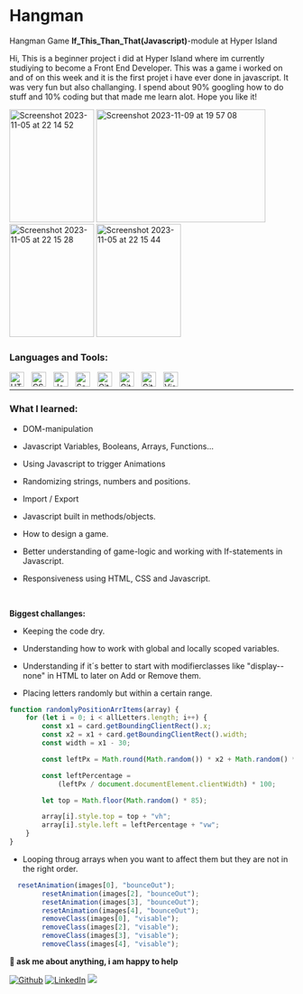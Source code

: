 # Hangman

Hangman Game **If_This_Than_That(Javascript)**-module at Hyper Island

Hi, This is a beginner project i did at Hyper Island where im currently studiying to become a Front End Developer. This was a game i worked on and of on this week and it is the first projet i have ever done in javascript. It was very fun but also challanging. I spend about 90% googling how to do stuff and 10% coding but that made me learn alot. Hope you like it!

<img width="150" height="200" alt="Screenshot 2023-11-05 at 22 14 52" src="https://github.com/OskarSollenberg/fed25-fundamentals-mtv/assets/122973984/5733d3d4-3de9-46c0-bd3b-e6ab8fa9f561">

<img width="300"  height="200" alt="Screenshot 2023-11-09 at 19 57 08" src="https://github.com/OskarSollenberg/ITTT---Hangman-ver2/assets/122973984/0193d562-6e4c-4439-829c-843eaf69e189">

<img width="150" height="200" alt="Screenshot 2023-11-05 at 22 15 28" src="https://github.com/OskarSollenberg/fed25-fundamentals-mtv/assets/122973984/cde8578a-b823-400e-9a2d-e9f6b4aa6495">

<img  width="150" height="200" alt="Screenshot 2023-11-05 at 22 15 44" src="https://github.com/OskarSollenberg/fed25-fundamentals-mtv/assets/122973984/c2b66878-7bc6-456c-bd0b-27b2c9c4424e">

### Languages and Tools:

<img align="left" alt="HTML5" width="26px" src="https://cdn.jsdelivr.net/gh/devicons/devicon/icons/html5/html5-original.svg" style="padding-right:10px;" />
<img align="left" alt="CSS3" width="26px" src="https://cdn.jsdelivr.net/gh/devicons/devicon/icons/css3/css3-original.svg" style="padding-right:10px;" />
<img align="left" alt="Javascript" width="26px" src="https://cdn.worldvectorlogo.com/logos/javascript-1.svg" style="padding-right:10px;" />
<img align="left" alt="Sass" width="26px" src="https://cdn.jsdelivr.net/gh/devicons/devicon/icons/sass/sass-original.svg" style="padding-right:10px;" />
<img align="left" alt="Git" width="26px" src="https://cdn.jsdelivr.net/gh/devicons/devicon/icons/git/git-original.svg" style="padding-right:10px;" />
<img align="left" alt="GitHub" width="26px" src="https://user-images.githubusercontent.com/3369400/139448065-39a229ba-4b06-434b-bc67-616e2ed80c8f.png" style="padding-right:10px;" />
<img align="left" alt="GitHub" width="26px" src="https://seeklogo.com/images/N/netlify-logo-758722CDF4-seeklogo.com.png" style="padding-right:10px;" />
<img align="left" alt="Visual Studio Code" width="26px" src="https://cdn.jsdelivr.net/gh/devicons/devicon/icons/vscode/vscode-original.svg" style="padding-right:10px;" />

<br />

---

### What I learned:

-   DOM-manipulation

-   Javascript Variables, Booleans, Arrays, Functions...

-   Using Javascript to trigger Animations

-   Randomizing strings, numbers and positions.

-   Import / Export

-   Javascript built in methods/objects.

-   How to design a game.

-   Better understanding of game-logic and working with If-statements in Javascript.

-   Responsiveness using HTML, CSS and Javascript.

<!--STRAT_SECTION:code-->

<br>

**Biggest challanges:**
- Keeping the code dry.
- Understanding how to work with global and locally scoped variables.
- Understanding if it´s better to start with modifierclasses like "display--none" in HTML to later on Add or Remove them. 

- Placing letters randomly but within a certain range.
```js
function randomlyPositionArrItems(array) {
    for (let i = 0; i < allLetters.length; i++) {
        const x1 = card.getBoundingClientRect().x;
        const x2 = x1 + card.getBoundingClientRect().width;
        const width = x1 - 30;

        const leftPx = Math.round(Math.random()) * x2 + Math.random() * width;

        const leftPercentage =
            (leftPx / document.documentElement.clientWidth) * 100;

        let top = Math.floor(Math.random() * 85);

        array[i].style.top = top + "vh";
        array[i].style.left = leftPercentage + "vw";
    }
}
```
- Looping throug arrays when you want to affect them but they are not in the right order.

```js
  resetAnimation(images[0], "bounceOut");
        resetAnimation(images[2], "bounceOut");
        resetAnimation(images[3], "bounceOut");
        resetAnimation(images[4], "bounceOut");
        removeClass(images[0], "visable");
        removeClass(images[2], "visable");
        removeClass(images[3], "visable");
        removeClass(images[4], "visable");
```

**💬 ask me about anything, i am happy to help**


<p>
<a href="https://github.com/thmsgbrt" target="_blank"><img alt="Github" src="https://img.shields.io/badge/GitHub-%2312100E.svg?&style=for-the-badge&logo=Github&logoColor=white" /></a> 
<a href="https://www.linkedin.com/in/thomas-guibert" target="_blank"><img alt="LinkedIn" src="https://img.shields.io/badge/linkedin-%230077B5.svg?&style=for-the-badge&logo=linkedin&logoColor=white" /></a>
<a href="https://www.instagram.com/mokkapps/"><img src="https://img.shields.io/badge/instagram-%23E4405F.svg?&style=for-the-badge&logo=instagram&logoColor=white"></a>
</p>
